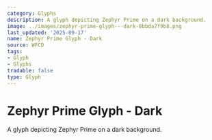 ```yaml
---
category: Glyphs
description: A glyph depicting Zephyr Prime on a dark background.
image: ../images/zephyr-prime-glyph---dark-8bbda7f9b8.png
last_updated: '2025-09-17'
name: Zephyr Prime Glyph - Dark
source: WFCD
tags:
- Glyph
- Glyphs
tradable: false
type: Glyph
---
```


# Zephyr Prime Glyph - Dark

A glyph depicting Zephyr Prime on a dark background.

